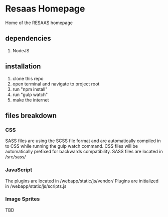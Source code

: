 # Resaas Homepage
Home of the RESAAS homepage

## dependencies
1. NodeJS

## installation
1. clone this repo
2. open terminal and navigate to project root
3. run "npm install"
4. run "gulp watch"
5. make the internet

## files breakdown
### CSS
SASS files are using the SCSS file format and are automatically compiled in to CSS while running the gulp watch command. CSS files will be automatically prefixed for backwards compatibility. SASS files are located in /src/sass/

### JavaScript

The plugins are located in /webapp/static/js/vendor/
Plugins are initialized in /webapp/static/js/scripts.js

### Image Sprites
TBD






